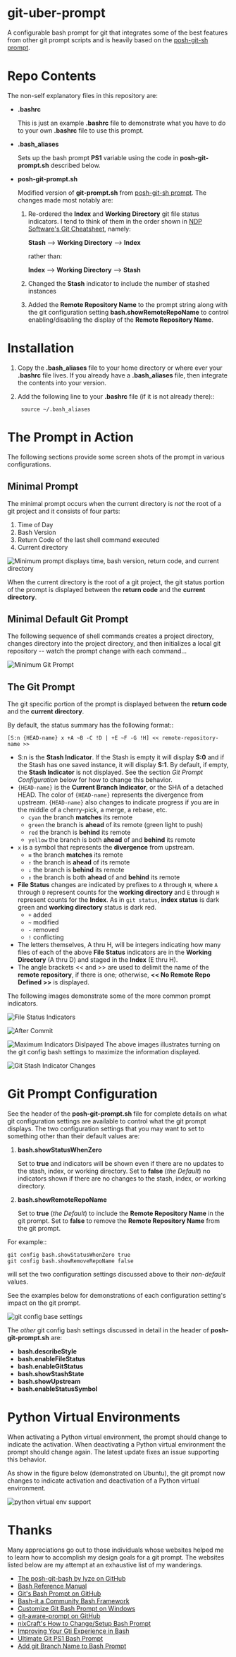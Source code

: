 # git-uber-prompt
A configurable bash prompt for git that integrates some of the best features from other git prompt scripts and is heavily based on the [posh-git-sh prompt](https://github.com/lyze/posh-git-sh).

# Repo Contents
The non-self explanatory files in this repository are:

- **.bashrc**

	This is just an example **.bashrc** file to demonstrate what you have to do to your own **.bashrc** file to use this prompt.

- **.bash_aliases**

	Sets up the bash prompt **PS1** variable using the code in **posh-git-prompt.sh** described below.	

- **posh-git-prompt.sh**

	Modified version of **git-prompt.sh** from [posh-git-sh prompt](https://github.com/lyze/posh-git-sh). The changes made most notably are:

	1. Re-ordered the **Index** and **Working Directory** git file status indicators. I tend to think of them in the order shown in [NDP Software's Git Cheatsheet](https://ndpsoftware.com/git-cheatsheet.html), namely:
		
		**Stash** --> **Working Directory** --> **Index**
	
		rather than:
	
		**Index** --> **Working Directory** --> **Stash**
	
	2. Changed the **Stash** indicator to include the number of stashed instances
	
	3. Added the **Remote Repository Name** to the prompt string along with the git configuration setting **bash.showRemoteRepoName** to control enabling/disabling the display of the **Remote Repository Name**.


# Installation
1. Copy the **.bash\_aliases** file to your home directory or where ever your **.bashrc** file lives.
If you already have a **.bash_aliases** file, then integrate the contents into your version.
2. Add the following line to your **.bashrc** file (if it is not already there)::

		source ~/.bash_aliases



# The Prompt in Action
The following sections provide some screen shots of the prompt in various configurations.

## Minimal Prompt
The minimal prompt occurs when the current directory is *not* the root of a git project and it consists of four parts:

1. Time of Day
2. Bash Version
3. Return Code of the last shell command executed
4. Current directory

![Minimum prompt displays time, bash version, return code, and current directory](http://i.imgur.com/kFNRiHZ.png)

When the current directory is the root of a git project, the git status portion of the prompt is displayed between the **return code** and the **current directory**.

## Minimal Default Git Prompt
The following sequence of shell commands creates a project directory, changes directory into the project directory, and then initializes a local git repository -- watch the prompt change with each command...

![Minimum Git Prompt](http://i.imgur.com/cFl5ClF.png)


## The Git Prompt
The git specific portion of the prompt is displayed between the **return code** and the **current directory**.

By default, the status summary has the following format::

	[S:n {HEAD-name} x +A ~B -C !D | +E ~F -G !H] << remote-repository-name >>

* S:n is the **Stash Indicator**. If the Stash is empty it will display **S:0** and if the Stash has one saved instance, it will display **S:1**. By default, if empty, the **Stash Indicator** is not displayed. See the section *Git Prompt Configuration* below for how to change this behavior.
* `{HEAD-name}` is the **Current Branch Indicator**, or the SHA of a detached HEAD. The color
  of `{HEAD-name}` represents the divergence from upstream. `{HEAD-name}` also
  changes to indicate progress if you are in the middle of a cherry-pick, a
  merge, a rebase, etc.
  * `cyan`   the branch **matches** its remote
  * `green`  the branch is **ahead** of its remote (green light to push)
  * `red`    the branch is **behind** its remote
  * `yellow` the branch is both **ahead** of and **behind** its remote
* `x` is a symbol that represents the **divergence** from upstream.
  * `≡` the branch **matches** its remote
  * `↑` the branch is **ahead** of its remote
  * `↓` the branch is **behind** its remote
  * `↕` the branch is both **ahead** of and **behind** its remote
* **File Status** changes are indicated by prefixes to `A` through `H`, where `A` through
  `D` represent counts for the **working directory** and `E` through `H` represent counts for
  the **Index**. As in `git status`, **index status** is dark green and
  **working directory** status is dark red.
  * `+` added
  * `~` modified
  * `-` removed
  * `!` conflicting
* The letters themselves, A thru H, will be integers indicating how many files of each of the above **File Status** indicators are in the **Working Directory** (A thru D) and staged in the **Index** (E thru H).
* The angle brackets << and >> are used to delimit the name of the **remote repository**, if there is one; otherwise, **<< No Remote Repo Defined >>** is displayed.

The following images demonstrate some of the more common prompt indicators.

![File Status Indicators](http://i.imgur.com/AOFurIG.png)

![After Commit](http://i.imgur.com/5oFYZz7.png)

![Maximum Indicators Dislpayed](http://i.imgur.com/Zjws3KQ.png)
The above images illustrates turning on the git config bash settings to maximize the information displayed.

![Git Stash Indicator Changes](http://i.imgur.com/TNDHVKQ.png)

# Git Prompt Configuration
See the header of the **posh-git-prompt.sh** file for complete details on what git configuration settings are available to control what the git prompt displays. The two configuration settings that you may want to set to something other than their default values are:

1. **bash.showStatusWhenZero**

	Set to **true** and indicators will be shown even if there are no updates to the stash, index, or working directory.
	Set to **false** (*the Default*) no indicators shown if there are no changes to the stash, index, or working directory.


2. **bash.showRemoteRepoName**

	Set to **true** (*the Default*) to include the **Remote Repository Name** in the git prompt.
	Set to **false** to remove the **Remote Repository Name** from the git prompt.

For example::

	git config bash.showStatusWhenZero true
	git config bash.showRemoveRepoName false

will set the two configuration settings discussed above to their *non-default* values.


See the examples below for demonstrations of each configuration setting's impact on the git prompt.

![git config base settings](http://i.imgur.com/q4BNbqM.png)

The *other* git config bash settings discussed in detail in the header of **posh-git-prompt.sh** are:

- **bash.describeStyle**
- **bash.enableFileStatus**
- **bash.enableGitStatus**
- **bash.showStashState**
- **bash.showUpstream**
- **bash.enableStatusSymbol**

# Python Virtual Environments
When activating a Python virtual environment, the prompt should change to indicate the activation. When deactivating a Python
virtual environment the prompt should change again. The latest update fixes an issue supporting this behavior.

As show in the figure below (demonstrated on Ubuntu), the git prompt now changes to indicate activation and deactivation of a Python
virtual environment.

![python virtual env support](https://i.imgur.com/J5aafAe.png)  


# Thanks
Many appreciations go out to those individuals whose websites helped me to learn how to accomplish my design goals for a git prompt. The websites listed below are my attempt at an exhaustive list of my wanderings.

- [The posh-git-bash by lyze on GitHub](https://github.com/lyze/posh-git-sh)
- [Bash Reference Manual](https://www.gnu.org/software/bash/manual/bashref.html)
- [Git's Bash Prompt on GitHub](https://github.com/git/git/blob/master/contrib/completion/git-prompt.sh)
- [Bash-it a Community Bash Framework](https://github.com/Bash-it/bash-it)
- [Customize Git Bash Prompt on Windows](https://alanbarber.com/2015/12/30/how-to-customize-the-git-for-windows-bash-shell-prompt/)
- [git-aware-prompt on GitHub](https://github.com/jimeh/git-aware-prompt)
- [nixCraft's How to Change/Setup Bash Prompt](https://www.cyberciti.biz/tips/howto-linux-unix-bash-shell-setup-prompt.html)
- [Improving Your Gti Experience in Bash](http://maximomussini.com/posts/bash-git-prompt/)
- [Ultimate Git PS1 Bash Prompt](http://mediadoneright.com/content/ultimate-git-ps1-bash-prompt)
- [Add git Branch Name to Bash Prompt](https://coderwall.com/p/fasnya/add-git-branch-name-to-bash-prompt)